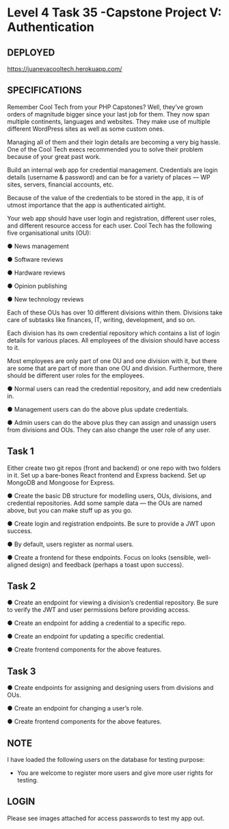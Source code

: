 # Level 4 Task 35 -Capstone Project V: Authentication

## DEPLOYED

https://juanevacooltech.herokuapp.com/

## SPECIFICATIONS

Remember Cool Tech from your PHP Capstones? Well, they’ve grown orders of magnitude bigger since your last job for them. They now span multiple continents, languages and websites. They make use of multiple different WordPress sites as well as some custom ones. 

Managing all of them and their login details are becoming a very big hassle. One of the Cool Tech execs recommended you to solve their problem because of your great past work.

Build an internal web app for credential management. Credentials are login details (username & password) and can be for a variety of places — WP sites, servers, financial accounts, etc. 

Because of the value of the credentials to be stored in the app, it is of utmost importance that the app is authenticated airtight.

Your web app should have user login and registration, different user roles, and different resource access for each user. Cool Tech has the following five organisational units (OU):

● News management

● Software reviews

● Hardware reviews

● Opinion publishing

● New technology reviews

Each of these OUs has over 10 different divisions within them. Divisions take care of subtasks like finances, IT, writing, development, and so on. 

Each division has its own credential repository which contains a list of login details for various places. All employees of the division should have access to it.

Most employees are only part of one OU and one division with it, but there are some that are part of more than one OU and division. Furthermore, there should be different user roles for the employees.

● Normal users can read the credential repository, and add new credentials in.

● Management users can do the above plus update credentials.

● Admin users can do the above plus they can assign and unassign users from divisions and OUs. They can also change the user role of any user.

## Task 1

Either create two git repos (front and backend) or one repo with two folders in it. Set up a bare-bones React frontend and Express backend. Set up MongoDB and Mongoose for Express.

● Create the basic DB structure for modelling users, OUs, divisions, and credential repositories. Add some sample data — the OUs are named above, but you can make stuff up as you go.

● Create login and registration endpoints. Be sure to provide a JWT upon success. 

● By default, users register as normal users.

● Create a frontend for these endpoints. Focus on looks (sensible, well-aligned design) and feedback (perhaps a toast upon success).

## Task 2

● Create an endpoint for viewing a division’s credential repository. Be sure to verify the JWT and user permissions before providing access.

● Create an endpoint for adding a credential to a specific repo.

● Create an endpoint for updating a specific credential.

● Create frontend components for the above features.

## Task 3

● Create endpoints for assigning and designing users from divisions and OUs.

● Create an endpoint for changing a user’s role.

● Create frontend components for the above features.

## NOTE

I have loaded the following users on the database for testing purpose:

- You are welcome to register more users and give more user rights for testing.

## LOGIN

Please see images attached for access passwords to test my app out.